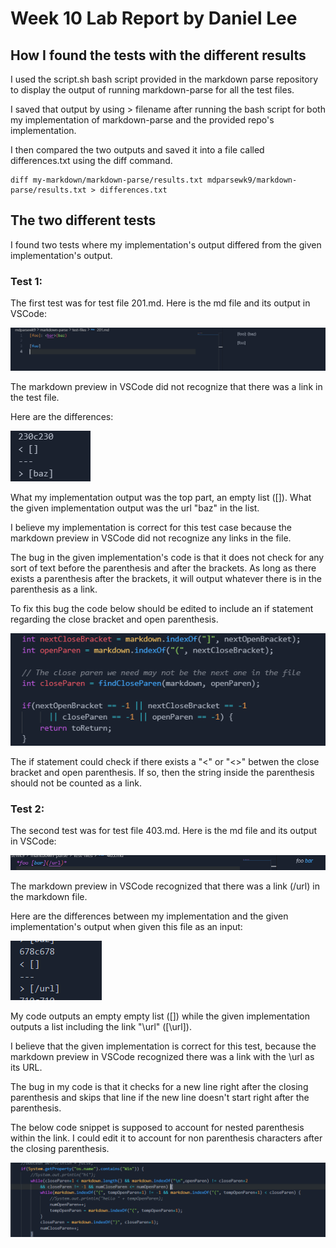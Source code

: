# Week 10 Lab Report by Daniel Lee

## How I found the tests with the different results

I used the script.sh bash script provided in the markdown parse repository to display the output of running markdown-parse for all the test files.

 I saved that output by using > filename after running the bash script for both my implementation of markdown-parse and the provided repo's implementation. 

 I then compared the two outputs and saved it into a file called differences.txt using the diff command.
```
diff my-markdown/markdown-parse/results.txt mdparsewk9/markdown-parse/results.txt > differences.txt
```
## The two different tests
I found two tests where my implementation's output differed from the given implementation's output.

### Test 1:
The first test was for test file 201.md. Here is the md file and its output in VSCode:

![test1](images/test1.PNG)

The markdown preview in VSCode did not recognize that there was a link in the test file.

Here are the differences:

![output1](images/differentoutputs.PNG)

What my implementation output was the top part, an empty list ([]). What the given implementation output was the url "baz" in the list.

I believe my implementation is correct for this test case because the markdown preview in VSCode did not recognize any links in the file. 

The bug in the given implementation's code is that it does not check for any sort of text before the parenthesis and after the brackets. As long as there exists a parenthesis after the brackets, it will output whatever there is in the parenthesis as a link.

To fix this bug the code below should be edited to include an if statement regarding the close bracket and open parenthesis.

![code_describe](images/bug_describe.PNG)

The if statement could check if there exists a "<" or "<>" betwen the close bracket and open parenthesis. If so, then the string inside the parenthesis should not be counted as a link.

### Test 2:

The second test was for test file 403.md. Here is the md file and its output in VSCode:

![test2](images/test2.PNG)

The markdown preview in VSCode recognized that there was a link (/url) in the markdown file. 

Here are the differences between my implementation and the given implementation's output when given this file as an input:

![differences2](images/differences2.PNG)

My code outputs an empty empty list ([]) while the given implementation outputs a list including the link "\url" ([\url]). 

I believe that the given implementation is correct for this test, because the markdown preview in VSCode recognized there was a link with the \url as its URL. 

The bug in my code is that it checks for a new line right after the closing parenthesis and skips that line if the new line doesn't start right after the parenthesis.

The below code snippet is supposed to account for nested parenthesis within the link. I could edit it to account for non parenthesis characters after the closing parenthesis.

![debugcode2](images/debugcode2.PNG)